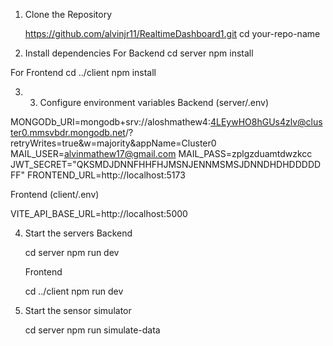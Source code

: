 1. Clone the Repository

   https://github.com/alvinjr11/RealtimeDashboard1.git
   cd your-repo-name

2. Install dependencies
  For Backend
   cd server
   npm install

  For Frontend 
   cd ../client
   npm install

3.   3. Configure environment variables
Backend (server/.env)

MONGODb_URI=mongodb+srv://aloshmathew4:4LEywHO8hGUs4zlv@cluster0.mmsvbdr.mongodb.net/?retryWrites=true&w=majority&appName=Cluster0
MAIL_USER=alvinmathew17@gmail.com
MAIL_PASS=zplgzduamtdwzkcc
JWT_SECRET="QKSMDJDNNFHHFHJMSNJENNMSMSJDNNDHDHDDDDDFF"
FRONTEND_URL=http://localhost:5173

Frontend (client/.env)

VITE_API_BASE_URL=http://localhost:5000

4. Start the servers
   Backend

    cd server
    npm run dev

   Frontend

   cd ../client
   npm run dev

5. Start the sensor simulator

   cd server
   npm run simulate-data


     
